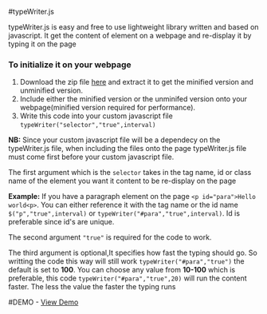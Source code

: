 #typeWriter.js

<p>typeWriter.js is easy and free to use lightweight library written and based on javascript. It get the content of element on a webpage and re-display it by typing it on the page</p>

<h3>To initialize it on your webpage</h3>

<ol>
  <li>Download the zip file <a href="https://github.com/ckm100/typeWriter.js/archive/master.zip">here</a> and extract it to get the minified version and unminified version.</li>
  <li>Include either the minified version or the unminifed version onto your webpage(minified version required for performance).</li>
  <li>Write this code into your custom javascript file <code>typeWriter("selector","true",interval)</code>
</li>
</ol>
 
 <p><strong>NB:</strong> Since your custom javascript file will be a dependecy on the typeWriter.js file, when including the files onto the page typeWriter.js file must come first before your custom javascript file.</p>

The first argument which is the <code>selector</code> takes in the tag name, id or class name of the element you want it content to be re-display on the page

<p><strong>Example:</strong> If you have a paragraph element on the page <code>&lt;p id="para"&gt;Hello world&lt;p&gt;</code>. You can either reference it with the tag name or the id name <code>$("p","true",interval)</code> or <code>typeWriter("#para","true",interval)</code>. Id is preferable since id's are unique.</p>

<p>The second argument <code>"true"</code> is required for the code to work.</p> 

<p>The third argument is optional,It specifies how fast the typing should go. So writting the code this way will still work <code>typeWriter("#para","true")</code> the default is set to <strong>100</strong>. You can choose any value from <strong>10-100</strong> which is preferable, this code <code>typeWriter("#para","true",20)</code> will run the content faster. The less the value the faster the typing runs</p>

#DEMO - <a href="http://codepen.io/ckm100/pen/Mwvxmd" target="_blank">View Demo</a>



